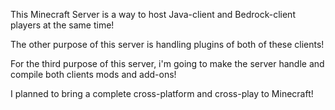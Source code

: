 This Minecraft Server is a way to host Java-client and Bedrock-client players at the same time!

The other purpose of this server is handling plugins of both of these clients!

For the third purpose of this server, i'm going to make the server handle and compile both clients mods and add-ons!

I planned to bring a complete cross-platform and cross-play to Minecraft!
